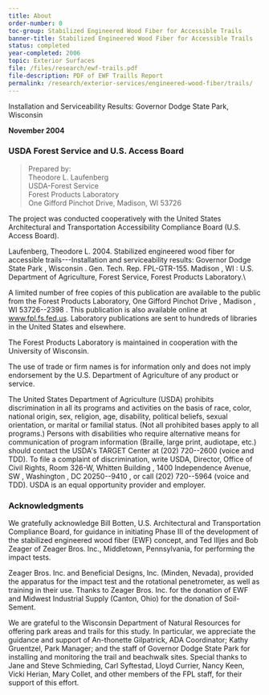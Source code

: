 ```yaml
---
title: About
order-number: 0
toc-group: Stabilized Engineered Wood Fiber for Accessible Trails
banner-title: Stabilized Engineered Wood Fiber for Accessible Trails
status: completed
year-completed: 2006
topic: Exterior Surfaces
file: /files/research/ewf-trails.pdf
file-description: PDF of EWF Traills Report
permalink: /research/exterior-services/engineered-wood-fiber/trails/
---
```

Installation and Serviceability Results: Governor Dodge State Park, Wisconsin  

**November 2004**

### USDA Forest Service and U.S. Access Board
> Prepared by:\
> Theodore L. Laufenberg\
> USDA-Forest Service\
> Forest Products Laboratory\
> One Gifford Pinchot Drive, Madison, WI 53726

The project was conducted cooperatively with the United States Architectural and Transportation Accessibility Compliance Board (U.S. Access Board).

Laufenberg, Theodore L. 2004. Stabilized engineered wood fiber for accessible trails---Installation and serviceability results: Governor Dodge State Park , Wisconsin . Gen. Tech. Rep. FPL-GTR-155. Madison , WI : U.S. Department of Agriculture, Forest Service, Forest Products Laboratory.\

A limited number of free copies of this publication are available to the public from the Forest Products Laboratory, One Gifford Pinchot Drive , Madison , WI 53726--2398 . This publication is also available online at www.fpl.fs.fed.us. Laboratory publications are sent to hundreds of libraries in the United States and elsewhere.

The Forest Products Laboratory is maintained in cooperation with the University of Wisconsin.

The use of trade or firm names is for information only and does not imply endorsement by the U.S. Department of Agriculture of any product or service.

The United States Department of Agriculture (USDA) prohibits discrimination in all its programs and activities on the basis of race, color, national origin, sex, religion, age, disability, political beliefs, sexual orientation, or marital or familial status. (Not all prohibited bases apply to all programs.) Persons with disabilities who require alternative means for communication of program information (Braille, large print, audiotape, etc.) should contact the USDA's TARGET Center at (202) 720--2600 (voice and TDD). To file a complaint of discrimination, write USDA, Director, Office of Civil Rights, Room 326-W, Whitten Building , 1400 Independence Avenue, SW , Washington , DC 20250--9410 , or call (202) 720--5964 (voice and TDD). USDA is an equal opportunity provider and employer.

### Acknowledgments
We gratefully acknowledge Bill Botten, U.S. Architectural and Transportation Compliance Board, for guidance in initiating Phase III of the development of the stabilized engineered wood fiber (EWF) concept, and Ted Illjes and Bob Zeager of Zeager Bros. Inc., Middletown, Pennsylvania, for performing the impact tests.

Zeager Bros. Inc. and Beneficial Designs, Inc. (Minden, Nevada), provided the apparatus for the impact test and the rotational penetrometer, as well as training in their use. Thanks to Zeager Bros. Inc. for the donation of EWF and Midwest Industrial Supply (Canton, Ohio) for the donation of Soil-Sement.

We are grateful to the Wisconsin Department of Natural Resources for offering park areas and trails for this study. In particular, we appreciate the guidance and support of An-thonette Gilpatrick, ADA Coordinator; Kathy Gruentzel, Park Manager; and the staff of Governor Dodge State Park for installing and monitoring the trail and beachwalk sites. Special thanks to Jane and Steve Schmieding, Carl Syftestad, Lloyd Currier, Nancy Keen, Vicki Herian, Mary Collet, and other members of the FPL staff, for their support of this effort.
